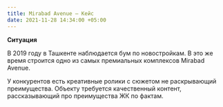 ```yaml
---
title: Mirabad Avenue — Кейс
date: 2021-11-28 14:34:00 +05:00
---
```


**Ситуация**

В 2019 году в Ташкенте наблюдается бум по новостройкам. 
В это же время строится одно из самых премиальных комплексов Mirabad Avenue.

У конкурентов есть креативные ролики с сюжетом не раскрывающий преимущества.
Объекту требуется качественный контент, рассказывающий про преимущества ЖК по фактам. 